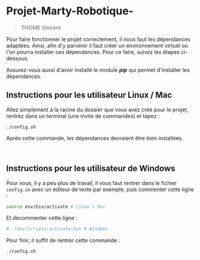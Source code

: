# Projet-Marty-Robotique-

> THOME Vincent


Pour faire fonctionner le projet correctement, il nous faut les dépendances adaptées.
Ainsi, afin d'y parvenir il faut créer un environnement virtuel où l'on pourra installer ces dépendances. Pour ce faire, suivez les étapes ci-dessous.

Assurez-vous aussi d'avoir installé le module ***pip*** qui permet d'installer les dépendances.


## Instructions pour les utilisateur Linux / Mac

Allez simplement à la racine du dossier que vous avez créé pour le projet, rentrez dans un terminal (une invite de commandes) et tapez :

```
./config.sh
```

Après cette commande, les dépendances devraient être bien installées.

<br>

## Instructions pour les utilisateur de Windows

Pour vous, il y a peu plus de travail, il vous faut rentrer dans le fichier `config.sh` avec un éditeur de texte par exemple, puis commenter cette ligne :

```sh
source env/bin/activate # Linux / Mac
```

Et décommenter cette ligne :

```sh
# .\env\Scripts\activate.bat # Windows
```

Pour finir, il suffit de rentrer cette commande :

```
./config.sh
```
